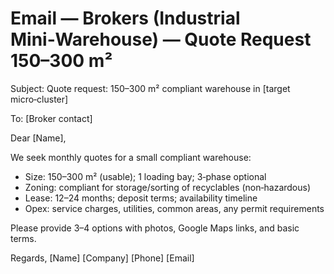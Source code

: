 # Email — Brokers (Industrial Mini‑Warehouse) — Quote Request 150–300 m²

Subject: Quote request: 150–300 m² compliant warehouse in [target micro‑cluster]

To: [Broker contact]

Dear [Name],

We seek monthly quotes for a small compliant warehouse:
- Size: 150–300 m² (usable); 1 loading bay; 3‑phase optional
- Zoning: compliant for storage/sorting of recyclables (non‑hazardous)
- Lease: 12–24 months; deposit terms; availability timeline
- Opex: service charges, utilities, common areas, any permit requirements

Please provide 3–4 options with photos, Google Maps links, and basic terms.

Regards,
[Name]
[Company]
[Phone]
[Email]
